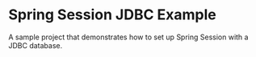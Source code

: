 # Spring Session JDBC Example

A sample project that demonstrates how to set up Spring Session with a JDBC database.
